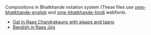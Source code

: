 Compositions in Bhatkhande notation system (These files use  [ome-bhatkhande-english](https://omenad.github.io/fonts/ome-bhatkhande-english/) and [ome-bhatkhande-hindi](https://omenad.github.io/fonts/ome-bhatkhande-hindi/) webfonts.
* [Gat in Raag Chandrakauns with alaaps and taans](music-notation/chandrakauns.html)
* [Bandish in Raag Jog](music-notation/jog.html)

